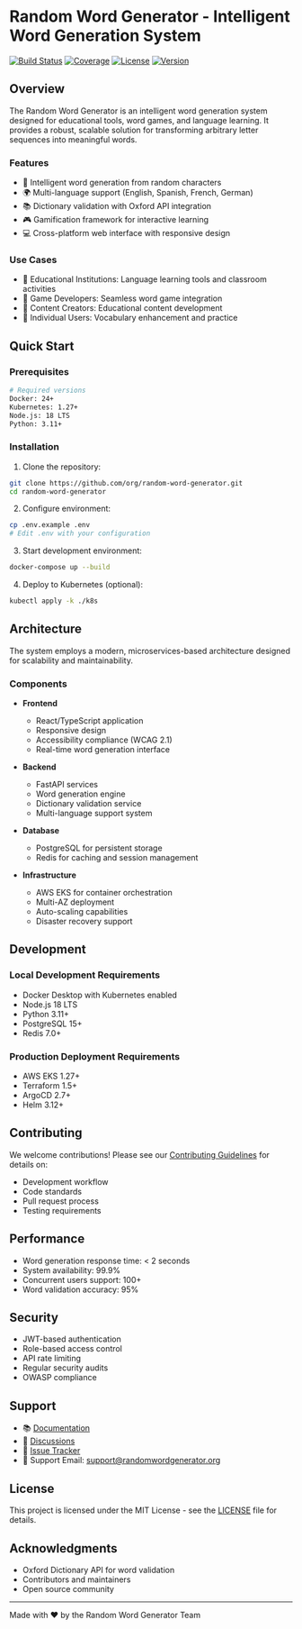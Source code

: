 # Random Word Generator - Intelligent Word Generation System

[![Build Status](https://img.shields.io/github/workflow/status/org/random-word-generator/main)](https://github.com/org/random-word-generator/actions)
[![Coverage](https://img.shields.io/codecov/c/github/org/random-word-generator)](https://codecov.io/gh/org/random-word-generator)
[![License](https://img.shields.io/badge/License-MIT-blue.svg)](LICENSE)
[![Version](https://img.shields.io/badge/Version-1.0.0-green.svg)](https://github.com/org/random-word-generator/releases)

## Overview

The Random Word Generator is an intelligent word generation system designed for educational tools, word games, and language learning. It provides a robust, scalable solution for transforming arbitrary letter sequences into meaningful words.

### Features

- 🎯 Intelligent word generation from random characters
- 🌍 Multi-language support (English, Spanish, French, German)
- 📚 Dictionary validation with Oxford API integration
- 🎮 Gamification framework for interactive learning
- 💻 Cross-platform web interface with responsive design

### Use Cases

- 🏫 Educational Institutions: Language learning tools and classroom activities
- 🎲 Game Developers: Seamless word game integration
- 📝 Content Creators: Educational content development
- 👤 Individual Users: Vocabulary enhancement and practice

## Quick Start

### Prerequisites

```bash
# Required versions
Docker: 24+
Kubernetes: 1.27+
Node.js: 18 LTS
Python: 3.11+
```

### Installation

1. Clone the repository:
```bash
git clone https://github.com/org/random-word-generator.git
cd random-word-generator
```

2. Configure environment:
```bash
cp .env.example .env
# Edit .env with your configuration
```

3. Start development environment:
```bash
docker-compose up --build
```

4. Deploy to Kubernetes (optional):
```bash
kubectl apply -k ./k8s
```

## Architecture

The system employs a modern, microservices-based architecture designed for scalability and maintainability.

### Components

- **Frontend**
  - React/TypeScript application
  - Responsive design
  - Accessibility compliance (WCAG 2.1)
  - Real-time word generation interface

- **Backend**
  - FastAPI services
  - Word generation engine
  - Dictionary validation service
  - Multi-language support system

- **Database**
  - PostgreSQL for persistent storage
  - Redis for caching and session management

- **Infrastructure**
  - AWS EKS for container orchestration
  - Multi-AZ deployment
  - Auto-scaling capabilities
  - Disaster recovery support

## Development

### Local Development Requirements

- Docker Desktop with Kubernetes enabled
- Node.js 18 LTS
- Python 3.11+
- PostgreSQL 15+
- Redis 7.0+

### Production Deployment Requirements

- AWS EKS 1.27+
- Terraform 1.5+
- ArgoCD 2.7+
- Helm 3.12+

## Contributing

We welcome contributions! Please see our [Contributing Guidelines](CONTRIBUTING.md) for details on:

- Development workflow
- Code standards
- Pull request process
- Testing requirements

## Performance

- Word generation response time: < 2 seconds
- System availability: 99.9%
- Concurrent users support: 100+
- Word validation accuracy: 95%

## Security

- JWT-based authentication
- Role-based access control
- API rate limiting
- Regular security audits
- OWASP compliance

## Support

- 📚 [Documentation](docs/)
- 💬 [Discussions](https://github.com/org/random-word-generator/discussions)
- 🐛 [Issue Tracker](https://github.com/org/random-word-generator/issues)
- 📧 Support Email: support@randomwordgenerator.org

## License

This project is licensed under the MIT License - see the [LICENSE](LICENSE) file for details.

## Acknowledgments

- Oxford Dictionary API for word validation
- Contributors and maintainers
- Open source community

---

Made with ❤️ by the Random Word Generator Team